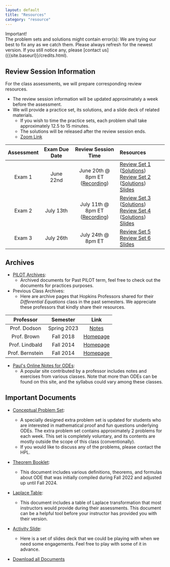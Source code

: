 ```yaml
---
layout: default
title: "Resources"
category: "resource"
---
```


<div class='admonition info'>
  <div class='title'>Important!</div>
  <div class='content' markdown='1'>
The problem sets and solutions might contain error(s): We are trying our best to fix any as we catch them. Please always refresh for the newest version. If you still notice any, please [contact us]({{site.baseurl}}/credits.html).
  </div>
</div>

## Review Session Information

For the class assessments, we will prepare corresponding review resources.
- The review session information will be updated approximately a week before the assessment.
- We will provide a practice set, its solutions, and a slide deck of related materials.
    - If you wish to time the practice sets, each problem shall take approximately 12.5 to 15 minutes.
    - The solutions will be released after the review session ends.
    - [Zoom Link](https://JHUBlueJays.zoom.us/j/99066729843?pwd=Ce6x2Et4rITMhhA0kowBHj77ehBvTg.1)

| Assessment | Exam Due Date | Review Session Time | Resources |
|:----------:|:---------:|:-------------------:|:----------|
| Exam 1 | June 22nd | June 20th @ 8pm ET <br> ([Recording](https://youtu.be/Muc4yEnJ7II)) | [Review Set 1](/PSets/Exam_1-PS1.pdf) ([Solutions](/PSets/Exam_1-PS1-solutions.pdf)) <br> [Review Set 2](/PSets/Exam_1-PS2.pdf) ([Solutions](/PSets/Exam_1-PS2-solutions.pdf)) <br> [Slides](/PSets/Exam_1-Slides.pdf)|
| Exam 2 | July 13th | July 11th @ 8pm ET <br> ([Recording](https://youtu.be/gVZGQhSWY98)) | [Review Set 3](/PSets/Exam_2-PS3.pdf) ([Solutions](/PSets/Exam_2-PS3-solutions.pdf)) <br> [Review Set 4](/PSets/Exam_2-PS4.pdf) ([Solutions](/PSets/Exam_2-PS4-solutions.pdf)) <br> [Slides](/PSets/Exam_2-Slides.pdf)|
| Exam 3 | July 26th | July 24th @ 8pm ET | [Review Set 5](/PSets/Exam_3-PS5.pdf) <br> [Review Set 6](/PSets/Exam_3-PS6.pdf) <br> [Slides](/PSets/Exam_3-Slides.pdf)|


## Archives

- [PILOT Archives](https://jhu-ode-pilot.github.io):
    - Archived documents for Past PILOT term, feel free to check out the documents for practices purposes.
- Previous Class Archives:
    - Here are archive pages that Hopkins Professors shared for their *Differential Equations* class in the past semesters. We appreciate these professors that kindly share their resources.

| Professor | Semester | Link |
|:---------:|:--------:|:----:|
| Prof. Dodson | Spring 2023 | [Notes](https://math.jhu.edu/~dodson/Math302_ODE-LectureNotes.pdf)|
| Prof. Brown | Fall 2018 | [Homepage](https://math.jhu.edu/~brown/courses/f18/Syllabus302.html)|
| Prof. Lindbald | Fall 2014| [Homepage](https://math.jhu.edu/~lindblad/302/302.html)|
| Prof. Bernstein | Fall 2014| [Homepage](https://math.jhu.edu/~bernstein/math306/index.html)|


- [Paul's Online Notes for ODEs](https://tutorial.math.lamar.edu/Classes/DE/DE.aspx):
    - A popular site contributed by a professor includes notes and exercises from various classes. Note that more than ODEs can be found on this site, and the syllabus could vary among these classes.

## Important Documents

- [Conceptual Problem Set]({{site.baseurl}}/resources/Conceptual-Problem-Set.pdf):
    - A specially designed extra problem set is updated for students who are interested in mathematical proof and fun questions underlying ODEs. The extra problem set contains approximately 2 problems for each week. This set is completely voluntary, and its contents are mostly outside the scope of this class (conventionally).
    - If you would like to discuss any of the problems, please contact the HPL.
- [Theorem Booklet]({{site.baseurl}}/resources/ODEs_Thms.pdf):
    - This document includes various definitions, theorems, and formulas about ODE that was initially compiled during Fall 2022 and adjusted up until Fall 2024.
- [Laplace Table]({{site.baseurl}}/resources/Laplace_table.pdf):
    - This document includes a table of Laplace transformation that most instructors would provide during their assessments. This document can be a helpful tool before your instructor has provided you with their version.
- [Activity Slide]({{site.baseurl}}/resources/Activities.pdf):
    - Here is a set of slides deck that we could be playing with when we need some engagements. Feel free to play with some of it in advance.

- [Download all Documents]({{site.baseurl}}/resources.zip)
